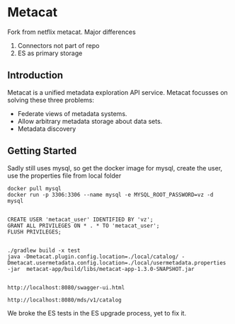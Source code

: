 # Metacat

Fork from netflix metacat. Major differences
1. Connectors not part of repo
1. ES as primary storage

## Introduction

Metacat is a unified metadata exploration API service. 
Metacat focusses on solving these three problems:

* Federate views of metadata systems.
* Allow arbitrary metadata storage about data sets.
* Metadata discovery

## Getting Started

Sadly still uses mysql, so get the docker image for mysql, create the user, use the properties file from local folder
```
docker pull mysql
docker run -p 3306:3306 --name mysql -e MYSQL_ROOT_PASSWORD=vz -d mysql


CREATE USER 'metacat_user' IDENTIFIED BY 'vz';
GRANT ALL PRIVILEGES ON * . * TO 'metacat_user';
FLUSH PRIVILEGES;


./gradlew build -x test
java -Dmetacat.plugin.config.location=./local/catalog/ -Dmetacat.usermetadata.config.location=./local/usermetadata.properties -jar  metacat-app/build/libs/metacat-app-1.3.0-SNAPSHOT.jar


http://localhost:8080/swagger-ui.html

http://localhost:8080/mds/v1/catalog
```

We broke the ES tests in the ES upgrade process, yet to fix it.
